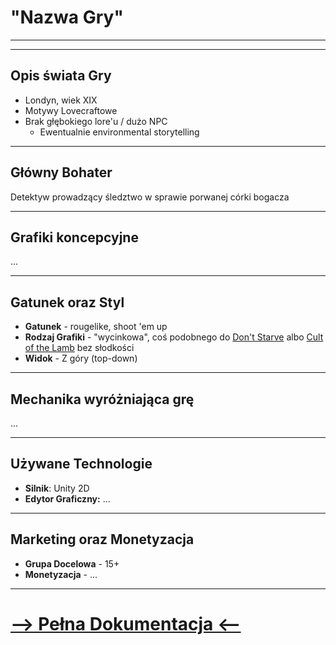 # "Nazwa Gry"

---

---

## Opis świata Gry

- Londyn, wiek XIX
- Motywy Lovecraftowe
- Brak głębokiego lore'u / dużo NPC
    - Ewentualnie environmental storytelling


---

## Główny Bohater

Detektyw prowadzący śledztwo w sprawie porwanej córki bogacza

---

## Grafiki koncepcyjne

...

---

## Gatunek oraz Styl

- **Gatunek** - rougelike, shoot 'em up
- **Rodzaj Grafiki** - "wycinkowa", coś podobnego do [Don't Starve](https://external-content.duckduckgo.com/iu/?u=http%3A%2F%2Fwww.macgamestore.com%2Fimages_screenshots%2Fdont-starve-16450.jpg&f=1&nofb=1&ipt=a2870a1203baac38ff569837f2637443e84feef40986363b71637205018c91e4&ipo=images) albo [Cult of the Lamb](https://external-content.duckduckgo.com/iu/?u=https%3A%2F%2Fwww.ggrecon.com%2Fmedia%2Fecha5add%2Fcult-of-the-lamb-multiplayer.jpg&f=1&nofb=1&ipt=3106543dda23facd1cfcd651ff9b51d695ba8cd2c2214bb592e58791f0455e05&ipo=images) bez słodkości
- **Widok** - Z góry (top-down)

---

## Mechanika wyróżniająca grę

...

---

## Używane Technologie

- **Silnik**: Unity 2D
- **Edytor Graficzny:** ...

---

## Marketing oraz Monetyzacja

- **Grupa Docelowa** - 15+
- **Monetyzacja** - ...

---

# [--> Pełna Dokumentacja <--](/GDD/GDD.md)
